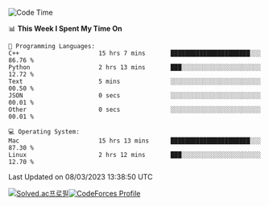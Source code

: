 
<!--START_SECTION:waka-->
![Code Time](http://img.shields.io/badge/Code%20Time-2%2C606%20hrs%2038%20mins-blue)

📊 **This Week I Spent My Time On** 

```text
💬 Programming Languages: 
C++                      15 hrs 7 mins       ██████████████████████░░░   86.76 % 
Python                   2 hrs 13 mins       ███░░░░░░░░░░░░░░░░░░░░░░   12.72 % 
Text                     5 mins              ░░░░░░░░░░░░░░░░░░░░░░░░░   00.50 % 
JSON                     0 secs              ░░░░░░░░░░░░░░░░░░░░░░░░░   00.01 % 
Other                    0 secs              ░░░░░░░░░░░░░░░░░░░░░░░░░   00.01 % 

💻 Operating System: 
Mac                      15 hrs 13 mins      ██████████████████████░░░   87.30 % 
Linux                    2 hrs 12 mins       ███░░░░░░░░░░░░░░░░░░░░░░   12.70 % 
```


 Last Updated on 08/03/2023 13:38:50 UTC
<!--END_SECTION:waka-->
[![Solved.ac프로필](http://mazassumnida.wtf/api/generate_badge?boj=hckim96)](https://solved.ac/hckim96)[![CodeForces Profile](https://cf.leed.at?id=hckim96)](https://codeforces.com/profile/hckim96)
